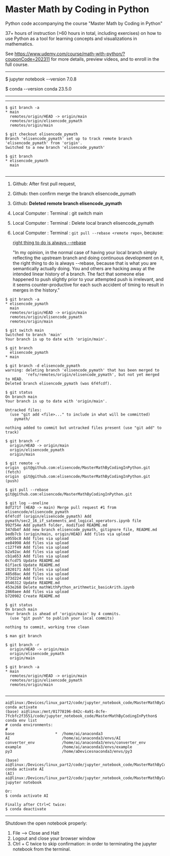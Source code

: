 # Master Math by Coding in Python
Python code accompanying the course "Master Math by Coding in Python"

37+ hours of instruction (>60 hours in total, including exercises) on how to use Python as a tool for learning concepts and visualizations in mathematics.

See https://www.udemy.com/course/math-with-python/?couponCode=202311 for more details, preview videos, and to enroll in the full course.

---

$ jupyter notebook --version
7.0.8

$ conda --version
conda 23.5.0

---



---

```
$ git branch -a
* main
  remotes/origin/HEAD -> origin/main
  remotes/origin/elisencode_pymath
  remotes/origin/main
  
$ git checkout elisencode_pymath
Branch 'elisencode_pymath' set up to track remote branch 'elisencode_pymath' from 'origin'.
Switched to a new branch 'elisencode_pymath'

$ git branch
* elisencode_pymath
  main
  
```

---

1. Github: After first pull request, 

2. Github: then confirm merge the branch elisencode_pymath

3. Github: **Deleted remote branch elisencode_pymath**

4. Local Computer : Terminal : git switch main

5. Local Computer : Terminal : Delete local branch elisencode_pymath

6. Local Computer : Terminal : `git pull --rebase <remote repo>`, because:

   

   [right thing to do is always --rebase](https://stackoverflow.com/questions/2472254/when-should-i-use-git-pull-rebase)

   "In my opinion, in the normal case of having your local branch simply reflecting the upstream branch and doing continuous development on it, the right thing to do is always --rebase, because that is what you are semantically actually doing. You and others are hacking away at the intended linear history of a branch. The fact that someone else happened to push slightly prior to your attempted push is irrelevant, and it seems counter-productive for each such accident of timing to result in merges in the history."

   

```
$ git branch -a
* elisencode_pymath
  main
  remotes/origin/HEAD -> origin/main
  remotes/origin/elisencode_pymath
  remotes/origin/main

$ git switch main
Switched to branch 'main'
Your branch is up to date with 'origin/main'.

$ git branch
  elisencode_pymath
* main

$ git branch -d elisencode_pymath 
warning: deleting branch 'elisencode_pymath' that has been merged to
         'refs/remotes/origin/elisencode_pymath', but not yet merged to HEAD.
Deleted branch elisencode_pymath (was 6f4fcdf).

$ git status
On branch main
Your branch is up to date with 'origin/main'.

Untracked files:
  (use "git add <file>..." to include in what will be committed)
	pymath/

nothing added to commit but untracked files present (use "git add" to track)

$ git branch -r
  origin/HEAD -> origin/main
  origin/elisencode_pymath
  origin/main

$ git remote -v
origin	git@github.com:elisencode/MasterMathByCodingInPython.git (fetch)
origin	git@github.com:elisencode/MasterMathByCodingInPython.git (push)

$ git pull --rebase git@github.com:elisencode/MasterMathByCodingInPython.git

$ git log --oneline
8df271f (HEAD -> main) Merge pull request #1 from elisencode/elisencode_pymath
6f4fcdf (origin/elisencode_pymath) Add pymath/sec2_16_if_satements_and_logical_operators.ipynb file
992f54e Add pymath folder, modified README.md
347db4f Add new branch elisencode_pymath, gitignore file, README.md
bedb7cb (origin/main, origin/HEAD) Add files via upload
a955bc8 Add files via upload
ee84998 Add files via upload
c127f49 Add files via upload
b2a92ac Add files via upload
cb1a653 Add files via upload
0cfcd75 Update README.md
61f1ec6 Update README.md
2820171 Add files via upload
485d8ac Add files via upload
373d224 Add files via upload
0546312 Update README.md
453e268 Delete mathWithPython_arithmetic_basicArith.ipynb
2860aee Add files via upload
b720982 Create README.md

$ git status
On branch main
Your branch is ahead of 'origin/main' by 4 commits.
  (use "git push" to publish your local commits)

nothing to commit, working tree clean

$ man git branch

$ git branch -r
  origin/HEAD -> origin/main
  origin/elisencode_pymath
  origin/main

$ git branch -a
* main
  remotes/origin/HEAD -> origin/main
  remotes/origin/elisencode_pymath
  remotes/origin/main


```

---

```
ai@linux:/Devices/linux_part2/code/jupyter_notebook_code/MasterMathByCodingInPython$ conda activate
(base) ai@linux:/mnt/01778196-842c-4a91-8cfe-7fcbfc2f3551/code/jupyter_notebook_code/MasterMathByCodingInPython$ conda env list
# conda environments:
#
base                  *  /home/ai/anaconda3
AI                       /home/ai/anaconda3/envs/AI
converter_env            /home/ai/anaconda3/envs/converter_env
example                  /home/ai/anaconda3/envs/example
py3                      /home/aDevicesnaconda3/envs/py3

(base) ai@linux:/Devices/linux_part2/code/jupyter_notebook_code/MasterMathByCodingInPython$ conda activate AI
(AI) ai@linux:/Devices/linux_part2/code/jupyter_notebook_code/MasterMathByCodingIde/MasterMathByCodingInPython$ jupyter notebook

Or: 
$ conda activate AI

Finally after Ctrl+C twice:
$ conda deactivate
```

---

Shutdown the open notebook properly:

1. File --> Close and Halt
2. Logout and close your browser window
3. Ctrl + C twice to skip confirmation: in order to terminating the jupyter notebook from the terminal.

